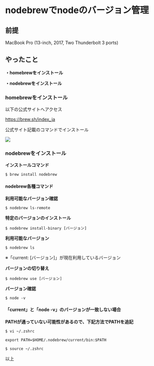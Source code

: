# nodebrewでnodeのバージョン管理
## 前提
MacBook Pro (13-inch, 2017, Two Thunderbolt 3 ports)

## やったこと
**・homebrewをインストール**

**・nodebrewをインストール**

### homebrewをインストール
以下の公式サイトへアクセス

<a href="https://brew.sh/index_ja" target="_blank">https://brew.sh/index_ja</a>

公式サイト記載のコマンドでインストール

<img src="./img/article007/homebrew.png" decoding="async">

### nodebrewをインストール
**インストールコマンド**

```
$ brew install nodebrew
```

#### nodebrew各種コマンド

**利用可能なバージョン確認**

```
$ nodebrew ls-remote
```

**特定のバージョンのインストール**

```
$ nodebrew install-binary [バージョン]
```

**利用可能なバージョン**

```
$ nodebrew ls
```

※「current: [バージョン]」が現在利用しているバージョン

**バージョンの切り替え**

```
$ nodebrew use [バージョン]
```

**バージョン確認**

```
$ node -v
```

#### 「current」と「node -v」のバージョンが一致しない場合

**PATHが通っていない可能性があるので、下記方法でPATHを追記**

```
$ vi ~/.zshrc
```

```
export PATH=$HOME/.nodebrew/current/bin:$PATH
```

```
$ source ~/.zshrc
```

以上
